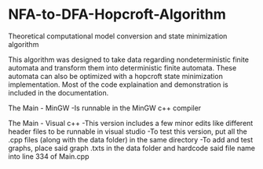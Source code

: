 # NFA-to-DFA-Hopcroft-Algorithm
Theoretical computational model conversion and state minimization algorithm

This algorithm was designed to take data regarding nondeterministic finite automata and transform them into deterministic finite automata. 
These automata can also be optimized with a hopcroft state minimization implementation. 
Most of the code explaination and demonstration is included in the documentation.

The Main - MinGW 
	-Is runnable in the MinGW c++ compiler

The Main - Visual c++
	-This version includes a few minor edits like different header files to be runnable in visual studio
	-To test this version, put all the .cpp files (along with the data folder) in the same directory
	-To add and test graphs, place said graph .txts in the data folder and hardcode said file name into line 334 of Main.cpp
